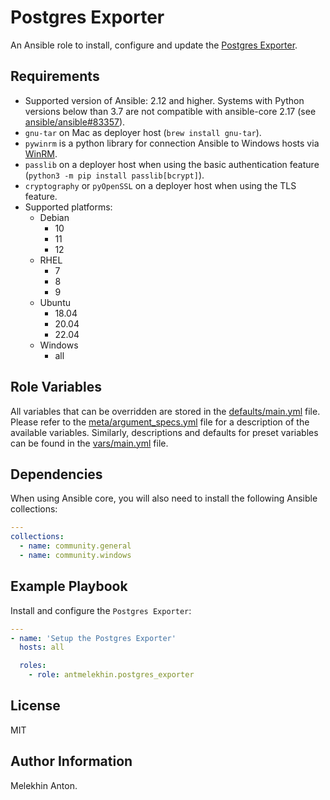 Postgres Exporter
=================

An Ansible role to install, configure and update the [Postgres Exporter](https://github.com/prometheus-community/postgres_exporter).

Requirements
------------

- Supported version of Ansible: 2.12 and higher. Systems with Python versions below than 3.7 are not compatible with ansible-core 2.17 (see [ansible/ansible#83357](https://github.com/ansible/ansible/issues/83357#issuecomment-2150254754)).
- `gnu-tar` on Mac as deployer host (`brew install gnu-tar`).
- `pywinrm` is a python library for connection Ansible to Windows hosts via [WinRM](https://docs.ansible.com/ansible/latest/user_guide/windows_winrm.html).
- `passlib` on a deployer host when using the basic authentication feature (`python3 -m pip install passlib[bcrypt]`).
- `cryptography` or `pyOpenSSL` on a deployer host when using the TLS feature.
- Supported platforms:
  - Debian
    - 10
    - 11
    - 12
  - RHEL
    - 7
    - 8
    - 9
  - Ubuntu
    - 18.04
    - 20.04
    - 22.04
  - Windows
    - all

Role Variables
--------------

All variables that can be overridden are stored in the [defaults/main.yml](https://github.com/antmelekhin/ansible-role-postgres-exporter/blob/main/defaults/main.yml) file.
Please refer to the [meta/argument_specs.yml](https://github.com/antmelekhin/ansible-role-postgres-exporter/blob/main/meta/argument_specs.yml) file for a description of the available variables.
Similarly, descriptions and defaults for preset variables can be found in the [vars/main.yml](https://github.com/antmelekhin/ansible-role-postgres-exporter/blob/main/vars/main.yml) file.

Dependencies
------------

When using Ansible core, you will also need to install the following Ansible collections:

```yaml
---
collections:
  - name: community.general
  - name: community.windows
```

Example Playbook
----------------

Install and configure the `Postgres Exporter`:

```yaml
---
- name: 'Setup the Postgres Exporter'
  hosts: all

  roles:
    - role: antmelekhin.postgres_exporter
```

License
-------

MIT

Author Information
------------------

Melekhin Anton.
